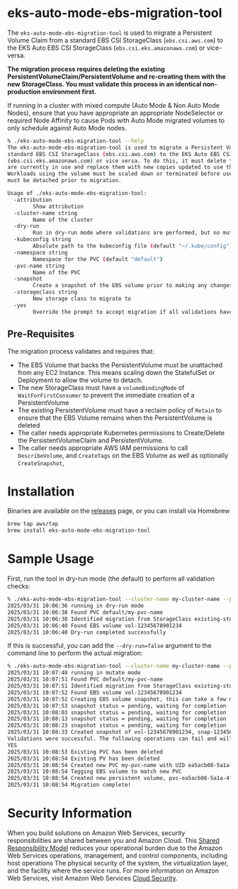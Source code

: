 # eks-auto-mode-ebs-migration-tool

The `eks-auto-mode-ebs-migration-tool` is used to migrate a Persistent Volume Claim from a standard EBS CSI StorageClass
(`ebs.csi.aws.com`) to the EKS Auto EBS CSI StorageClass (`ebs.csi.eks.amazonaws.com`) or vice-versa.

**The migration process requires deleting the existing PersistentVolumeClaim/PersistentVolume and re-creating them with the
new StorageClass. You must validate this process in an identical non-production environment first.**

If running in a cluster with mixed compute (Auto Mode & Non Auto Mode Nodes), ensure that you have appropriate an appropriate
NodeSelector or required Node Affinity to cause Pods with Auto Mode migrated volumes to only schedule against Auto Mode nodes.

```bash
% ./eks-auto-mode-ebs-migration-tool --help
The eks-auto-mode-ebs-migration-tool is used to migrate a Persistent Volume Claim from a
standard EBS CSI StorageClass (ebs.csi.aws.com) to the EKS Auto EBS CSI StorageClass
(ebs.csi.eks.amazonaws.com) or vice versa. To do this, it must delete the PVC/PV that
are currently in use and replace them with new copies updated to use the new StorageClass.
Workloads using the volume must be scaled down or terminated before use, as the EBS Volume
must be detached prior to migration.

Usage of ./eks-auto-mode-ebs-migration-tool:
  -attribution
    	Show attribution
  -cluster-name string
    	Name of the cluster
  -dry-run
    	Run in dry-run mode where validations are performed, but no mutations occur (default true)
  -kubeconfig string
    	Absolute path to the kubeconfig file (default "~/.kube/config")
  -namespace string
    	Namespace for the PVC (default "default")
  -pvc-name string
    	Name of the PVC
  -snapshot
    	Create a snapshot of the EBS volume prior to making any changes (default true)
  -storageclass string
    	New storage class to migrate to
  -yes
    	Override the prompt to accept migration if all validations have passed
```
## Pre-Requisites

The migration process validates and requires that:

- The EBS Volume that backs the PersistentVolume must be unattached from any EC2 Instance. This means scaling down the StatefulSet or Deployment to allow the volume to detach. 
- The new StorageClass must have a `volumeBindingMode` of `WaitForFirstConsumer` to prevent the immediate creation of a PersistentVolume
- The existing PersistentVolume must have a reclaim policy of `Retain` to ensure that the EBS Volume remains when the PersistentVolume is deleted
- The caller needs appropriate Kubernetes permissions to Create/Delete the PersistentVolumeClaim and PersistentVolume.
- The caller needs appropriate AWS IAM permissions to call `DescribeVolume`, and `CreateTags` on the EBS Volume as well as optionally `CreateSnapshot`,


# Installation

Binaries are available on the [releases](https://github.com/awslabs/eks-auto-mode-ebs-migration-tool/releases) page, or you can install via Homebrew

```bash
brew tap aws/tap
brew install eks-auto-mode-ebs-migration-tool
```

# Sample Usage

First, run the tool in dry-run mode (the default) to perform all validation checks:

```bash
% ./eks-auto-mode-ebs-migration-tool --cluster-name my-cluster-name --pvc-name my-pvc-name -storageclass new-storage-class
2025/03/31 10:06:36 running in dry-run mode
2025/03/31 10:06:38 Found PVC default/my-pvc-name 
2025/03/31 10:06:38 Identified migration from StorageClass existing-storage-class-> new-storage-class
2025/03/31 10:06:40 Found EBS volume vol-12345678901234
2025/03/31 10:06:40 Dry-run completed successfully
```

If this is successful, you can add the `--dry-run=false` argument to the command line to perform the actual migration:

```bash
% ./eks-auto-mode-ebs-migration-tool --cluster-name my-cluster-name --pvc-name my-pvc-name -storageclass new-storage-class --dry-run=false
2025/03/31 10:07:48 running in mutate mode
2025/03/31 10:07:51 Found PVC default/my-pvc-name
2025/03/31 10:07:51 Identified migration from StorageClass existing-storage-class-> new-storage-class
2025/03/31 10:07:52 Found EBS volume vol-12345678901234
2025/03/31 10:07:52 Creating EBS volume snapshot, this can take a few minutes
2025/03/31 10:07:53 snapshot status = pending, waiting for completion
2025/03/31 10:08:03 snapshot status = pending, waiting for completion
2025/03/31 10:08:13 snapshot status = pending, waiting for completion
2025/03/31 10:08:23 snapshot status = pending, waiting for completion
2025/03/31 10:08:33 Created snapshot of vol-12345678901234, snap-12345678901234
Validations were successful. The following operations can fail and will require manual intervention to repair in that case. Type YES to continue with migration
YES
2025/03/31 10:08:53 Existing PVC has been deleted
2025/03/31 10:08:54 Existing PV has been deleted
2025/03/31 10:08:54 Created new PVC my-pvc-name with UID ea5acb08-5a1a-4ffc-ad08-d6ddc24f271b
2025/03/31 10:08:54 Tagging EBS volume to match new PVC
2025/03/31 10:08:54 Created new persistent volume, pvc-ea5acb08-5a1a-4ffc-ad08-d6ddc24f271b
2025/03/31 10:08:54 Migration complete!
```


# Security Information 
When you build solutions on Amazon Web Services, security responsibilities are shared between you and Amazon Cloud. This [Shared Responsibility Model](https://aws.amazon.com/compliance/shared-responsibility-model/) reduces your operational burden due to the Amazon Web Services operations, management, and control components, including host operations The physical security of the system, the virtualization layer, and the facility where the service runs. For more information on Amazon Web Services, visit Amazon Web Services [Cloud Security](http://aws.amazon.com/security/).
